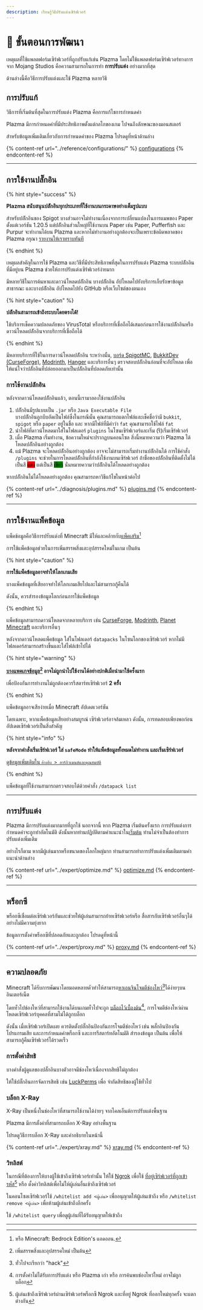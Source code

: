 ```yaml
---
description: เรียนรู้วิธีปรับแต่งเซิร์ฟเวอร์
---
```


# 📶 ขั้นตอนการพัฒนา

เหตุผลที่ใช้แพลตฟอร์มเซิร์ฟเวอร์ที่ถูกปรับแก้เช่น Plazma โดยไม่ใช้แพลตฟอร์มเซิร์ฟเวอร์ทางการจาก Mojang Studios คือความสามารถในการทำ **การปรับแต่ง** อย่างมากที่สุด

ด้านล่างนี้คือวิธีการปรับแต่งและใช้ Plazma หลายวิธี

## การปรับแก้ <a href="#id-1" id="id-1"></a>

วิธีการที่เริ่มต้นที่สุดในการปรับแต่ง Plazma คือการแก้ไขการกำหนดค่า

Plazma มีการกำหนดค่าที่มีประสิทธิภาพตั้งแต่กลไกของเกม ไปจนถึงลักษณะของมอนสเตอร์

สำหรับข้อมูลเพิ่มเติมเกี่ยวกับการกำหนดค่าของ Plazma โปรดดูที่หน้าด้านล่าง

{% content-ref url="../reference/configurations/" %}
[configurations](../reference/configurations/)
{% endcontent-ref %}

***

## การใช้งานปลั๊กอิน <a href="#id-2" id="id-2"></a>

{% hint style="success" %}

**Plazma สนับสนุนปลัักอินทุกประเภทที่ใช้งานบนกระดาษอย่างเต็มรูปแบบ**

สำหรับปลัักอินของ Spigot บางส่วนอาจไม่ทำงานเนื่องจากการเปลี่ยนแปลงในการแมพของ Paper ตั้งแต่เวอร์ชัน 1.20.5 แต่ปลัักอินส่วนใหญ่ที่ใช้งานบน Paper เช่น Paper, Pufferfish และ Purpur จะทำงานได้บน Plazma และหากไม่ทำงานอย่างถูกต้องจะเป็นเพราะข้อผิดพลาดของ Plazma กรุณา [รายงานให้เราทราบทันที](../diagnosis/plugins.md)

{% endhint %}

เหตุผลสำคัญในการใช้ Plazma และวิธีที่มีประสิทธิภาพที่สุดในการปรับแต่ง Plazma
ระบบปลัักอินที่มีอยู่บน Plazma ช่วยให้การปรับแต่งเซิร์ฟเวอร์ง่ายมาก

มีหลายวิธีในการค้นหาและดาวน์โหลดปลัักอิน บางปลัักอิน
อัปโหลดไปยังบริการเก็บรักษาข้อมูลสาธารณะ และบางปลัักอิน
อัปโหลดไปยัง GitHub หรือเว็บไซต์ของตนเอง

{% hint style="caution" %}

**ปลัักอินสามารถเข้าถึงระบบโดยตรงได้!**

ใช้บริการเช็คความปลอดภัยของ VirusTotal หรือบริการที่เชื่อถือได้เสมอก่อนการใช้งานปลัักอินหรือ
ดาวน์โหลดปลัักอินจากบริการที่เชื่อถือได้

{% endhint %}

มีหลายบริการที่ใช้ในการดาวน์โหลดปลัักอิน ระหว่างนั้น, [บอร์ด SpigotMC](https://www.spigotmc.org/resources/), [BukkitDev (CurseForge)](https://dev.bukkit.org/bukkit-plugins), [Modrinth](https://modrinth.com/plugins), [Hanger](https://hangar.papermc.io/) และบริการอื่นๆ ตรวจสอบปลัักอินก่อนที่จะอัปโหลด เพื่อให้แน่ใจว่าปลัักอินที่ปล่อยออกมาเป็นปลัักอินที่ปลอดภัยเท่านั้น

### การใช้งานปลัักอิน <a href="#id-2.1" id="id-2.1"></a>

หลังจากดาวน์โหลดปลัักอินแล้ว, ตอนนี้เรามาลองใช้งานปลัักอิน

1. ปลัักอินมีรูปแบบเป็น `.jar` หรือ `Java Executable File`\
   บางปลัักอินถูกบีบอัดเป็นไฟล์ซึ่งในกรณีนั้น
   คุณสามารถแตกไฟล์และเช็คชื่อว่ามี `bukkit`, `spigot` หรือ `paper` อยู่ในชื่อ และ
   หากมีไฟล์ที่มีคำว่า `fat` คุณสามารถใช้ไฟล์ `fat`
2. นำไฟล์ที่ดาวน์โหลดมาใส่ในโฟลเดอร์ `plugins` ในโซนเซิร์ฟเวอร์และเริ่ม (รี)เริ่มเซิร์ฟเวอร์
3. เมื่อ Plazma เริ่มทำงาน, ข้อความใหม่จะปรากฏบนคอนโซล
   สิ่งนี้หมายความว่า Plazma ได้โหลดปลัักอินอย่างถูกต้อง
4. แม้ Plazma จะโหลดปลัักอินอย่างถูกต้อง อาจจะไม่สามารถเริ่มทำงานปลัักอินได้
   การใช้คำสั่ง `/plugins` จะช่วยในการโหลดปลัักอินที่กำลังใช้งานบนเซิร์ฟเวอร์
   ถ้าชื่อของปลัักอินที่ติดตั้งไม่ได้เป็นสี <mark style="background-color:red;">แดง</mark>
   แต่เป็นสี <mark style="background-color:green;">เขียว</mark>
   นั่นหมายความว่าปลัักอินได้โหลดอย่างถูกต้อง

หากปลัักอินไม่ได้โหลดอย่างถูกต้อง คุณสามารถหาวิธีแก้ไขในหน้าต่อไป

{% content-ref url="../diagnosis/plugins.md" %}
[plugins.md](../diagnosis/plugins.md)
{% endcontent-ref %}

***

## การใช้งานแพ็คข้อมูล <a href="#id-3" id="id-3"></a>

แพ็คข้อมูลคือวิธีการปรับแต่งที่ Minecraft มีให้และคล้ายกับ[แพ็คเสริม](#user-content-fn-1)[^1]

การใช้แพ็คข้อมูลช่วยในการเพิ่มสรรพสิ่งและอุปสรรคใหม่ในเกม เป็นต้น

{% hint style="caution" %}

**การใช้แพ็คข้อมูลอาจทำให้โลกเกมเสีย**

บางแพ็คข้อมูลที่เสียอาจทำให้โลกเกมเสียไปและไม่สามารถกู้คืนได้

ดังนั้น, ควรสำรองข้อมูลโลกก่อนการใช้แพ็คข้อมูล

{% endhint %}

แพ็คข้อมูลสามารถดาวน์โหลดจากหลายบริการ เช่น [CurseForge](https://www.curseforge.com/minecraft/search?page=1\&pageSize=50\&sortBy=relevancy\&class=data-packs), [Modrinth](https://modrinth.com/datapacks), [Planet Minecraft](https://www.planetminecraft.com/data-packs/) และบริการอื่นๆ

หลังจากดาวน์โหลดแพ็คข้อมูล ใส่ในโฟลเดอร์ `datapacks` ในโซนโลกของเซิร์ฟเวอร์
หากไม่มีโฟลเดอร์สามารถสร้างขึ้นและใส่ไฟล์เข้าไปได้

{% hint style="warning" %}

**[บางแพคเกจข้อมูล](#user-content-fn-2)[^2] อาจไม่ถูกนำไปใช้งานได้อย่างปกติเมื่อนำมาใช้ครั้งแรก**

เพื่อป้องกันการทำงานไม่ถูกต้องควรรีสตาร์ทเซิร์ฟเวอร์ **2 ครั้ง**

{% endhint %}

แพ็คข้อมูลอาจเสียง่ายเมื่อ Minecraft อัปเดตเวอร์ชัน

โดยเฉพาะ, หากแพ็คข้อมูลเสียอย่างสมบูรณ์ เซิร์ฟเวอร์อาจล้มเหลว ดังนั้น,
การทดสอบเพียงพอก่อนอัปเดตเซิร์ฟเวอร์เป็นสิ่งสำคัญ

{% hint style="info" %}

**หลังจากคำสั่งเริ่มเซิร์ฟเวอร์ ใส่ `safeMode` ทำให้แพ็คข้อมูลทั้งหมดไม่ทำงาน และเริ่มเซิร์ฟเวอร์**

[ดูข้อมูลเพิ่มเติมใน `อ้างอิง > อาร์กิวเมนต์และคุณสมบัติ`](../reference/arguments.md#safeMode)

{% endhint %}

แพ็คข้อมูลที่ใช้งานสามารถตรวจสอบได้ด้วยคำสั่ง `/datapack list`

***

## การปรับแต่ง <a href="#id-4" id="id-4"></a>

Plazma มีการปรับแต่งมากมายที่ถูกใช้ นอกจากนี้ หาก Plazma เริ่มต้นครั้งแรก การปรับแต่งการกำหนดค่าจะถูกทำอัตโนมัติ
ดังนั้นหากท่านปฏิบัติตามคำแนะนำใน[เริ่มต้น](./README.md) ท่านไม่จำเป็นต้องทำการปรับแต่งเพิ่มเติม

อย่างไรก็ตาม หากมีผู้เล่นมากหรือขนาดของโลกใหญ่มาก
ท่านสามารถทำการปรับแต่งเพิ่มเติมตามคำแนะนำด้านล่าง

{% content-ref url="../expert/optimize.md" %}
[optimize.md](../expert/optimize.md)
{% endcontent-ref %}

***

## พร็อกซี <a href="#id-5" id="id-5"></a>

พร็อกซีเชื่อมต่อเซิร์ฟเวอร์กันและช่วยให้ผู้เล่นสามารถย้ายเซิร์ฟเวอร์หรือ
สื่อสารกับเซิร์ฟเวอร์อื่นๆได้อย่างไม่มีความยุ่งยาก

ข้อมูลการตั้งค่าพร็อกซีที่ปลอดภัยและถูกต้อง โปรดดูที่หน้านี้

{% content-ref url="../expert/proxy.md" %}
[proxy.md](../expert/proxy.md)
{% endcontent-ref %}

***

## ความปลอดภัย <a href="#id-5" id="id-5"></a>

Minecraft ได้รับการพัฒนาโดยมอดหลายตัวทำให้สามารถ[หาเอนจินโจมตีช่องโหว่](#user-content-fn-3)[^3]ได้ง่ายๆบนอินเตอร์เน็ต

โดยทั่วไปช่องโหว่ที่สามารถใช้งานได้บนเกมทั่วไปจะถูก [บล็อกไว้เบื้องต้น](#user-content-fn-4)[^4],
การโจมตีช่องโหว่ผ่านโหลดเซิร์ฟเวอร์บุคคลที่สามไม่ได้ถูกบล็อก

ดังนั้น เมื่อเซิร์ฟเวอร์เปิดเผย ควรติดตั้งปลั๊กอินป้องกันการโจมตีช่องโหว่ เช่น
พลั๊กอินป้องกันโปรแกรมเสีย และการกำหนดค่าพร็อกซี และการรีสตาร์ทอัตโนมัติ สำรองข้อมูล เป็นต้น เพื่อให้สามารถกู้คืนเซิร์ฟเวอร์ได้รวดเร็ว

### การตั้งค่าสิทธิ <a href="#id-5.1" id="id-5.1"></a>

บางคำสั่งผู้ดูแลของปลั๊กอินบางตัวอาจมีช่องโหว่เนื่องจากสิทธิไม่ถูกต้อง

ให้ใช้ปลั๊กอินการจัดการสิทธิ เช่น [LuckPerms](https://luckperms.net/) เพื่อ จำกัดสิทธิของผู้ใช้ทั่วไป

### บล็อก X-Ray <a href="#id-5.2" id="id-5.2"></a>

X-Ray เป็นหนึ่งในช่องโหว่ที่สามารถใช้งานได้ง่ายๆ จากไคลเอ็นต์การปรับแต่งพื้นฐาน

Plazma มีการตั้งค่าที่สามารถบล็อก X-Ray อย่างพื้นฐาน

โปรดดูวิธีการบล็อก X-Ray และคำอธิบายในหน้านี้

{% content-ref url="../expert/xray.md" %}
[xray.md](../expert/xray.md)
{% endcontent-ref %}

### วิทลิสต์ <a href="#id-5.3" id="id-5.3"></a>

ในกรณีที่ต้องการให้บางผู้ใช้เข้าถึงเซิร์ฟเวอร์เท่านั้น
ให้ใช้ [Ngrok](./README.md#id-6.2) เพื่อใช้ [ที่อยู่เซิร์ฟเวอร์ที่ถูกเข้ารหัส](#user-content-fn-5)[^5] หรือ
ตั้งค่าวิทลิสต์เพื่อไม่ให้ผู้เล่นอื่นเข้าถึงเซิร์ฟเวอร์

ในคอนโซลเซิร์ฟเวอร์ใช้ `/whitelist add <ผู้เล่น>` เพื่ออนุญาตให้ผู้เล่นเข้าถึง หรือ
`/whitelist remove <ผู้เล่น>` เพื่อห้ามผู้เล่นเข้าถึงอีกครั้ง

ใช้ `/whitelist query` เพื่อดูผู้เล่นที่ได้รับอนุญาตให้เข้าถึง

***

[^1]: หรือ Minecraft: Bedrock Edition's แอดออน.

[^2]: เพิ่มสรรพสิ่งและอุปสรรคใหม่ เป็นต้น

[^3]: ทั่วไปจะเรียกว่า "hack"

[^4]: การตั้งค่าไม่ได้รับการปรับแต่ง หรือ Plazma เก่า หรือ การค้นพบช่องโหว่ใหม่ อาจไม่ถูกบล็อก

[^5]: ผู้เล่นเข้าถึงเซิร์ฟเวอร์ผ่านเซิร์ฟเวอร์พร็อกซี Ngrok และที่อยู่ Ngrok ที่ออกใหม่ทุกครั้ง จะแตกต่างกัน
